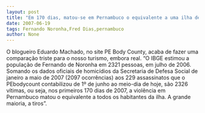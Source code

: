 ```yaml
---
layout: post
title: "Em 170 dias, matou-se em Pernambuco o equivalente a uma ilha de Fernando de Noronha"
date: 2007-06-19
tags: Fernando Noronha,Fred Dias,pernambuco
author: None
---
```

O blogueiro Eduardo Machado, no site PE Body County, acaba de fazer uma compara&ccedil;&atilde;o triste para o nosso turismo, embora real.
&ldquo;O IBGE estimou a popula&ccedil;&atilde;o de Fernando de Noronha em 2321 pessoas, em julho de 2006. Somando os dados oficiais de homic&iacute;dios da Secretaria de Defesa Social de janeiro a maio de 2007 (2097 ocorr&ecirc;ncias) aos 229 assassinatos que o PEbodycount contabilizou de 1&ordm; de junho ao meio-dia de hoje, s&atilde;o 2326 v&iacute;timas, ou seja, nos primeiros 170 dias de 2007, a viol&ecirc;ncia em Pernambuco matou o equivalente a todos os habitantes da ilha. A grande maioria, a tiros&rdquo;.
 